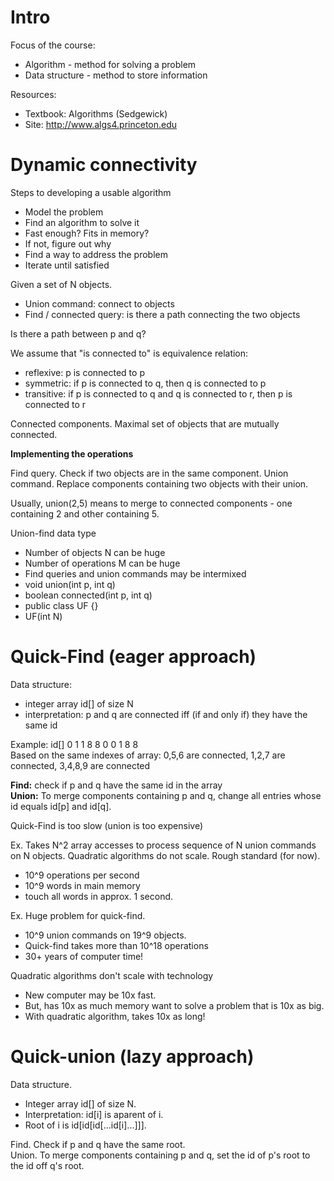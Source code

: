 # Intro

Focus of the course:
- Algorithm - method for solving a problem
- Data structure - method to store information

Resources: 
- Textbook: Algorithms (Sedgewick)
- Site: http://www.algs4.princeton.edu

# Dynamic connectivity

Steps to developing a usable algorithm
- Model the problem
- Find an algorithm to solve it
- Fast enough? Fits in memory?
- If not, figure out why
- Find a way to address the problem
- Iterate until satisfied

Given a set of N objects.
- Union command: connect to objects
- Find / connected query: is there a path connecting the two objects

Is there a path between p and q? 

We assume that "is connected to" is equivalence relation:
- reflexive: p is connected to p
- symmetric: if p is connected to q, then q is connected to p
- transitive: if p is connected to q and q is connected to r, then p is connected to r

Connected components. Maximal set of objects that are mutually connected. 

**Implementing the operations**  

Find query. Check if two objects are in the same component.
Union command. Replace components containing two objects with their union.  

Usually, union(2,5) means to merge to connected components - one containing 2 and other containing 5. 

Union-find data type  
- Number of objects N can be huge
- Number of operations M can be huge
- Find queries and union commands may be intermixed
- void union(int p, int q)
- boolean connected(int p, int q)
- public class UF {}
- UF(int N)

# Quick-Find (eager approach)  

Data structure:
- integer array id[] of size N
- interpretation: p and q are connected iff (if and only if) they have the same id

Example:
id[] 0 1 1 8 8 0 0 1 8 8  
Based on the same indexes of array: 0,5,6 are connected, 1,2,7 are connected, 3,4,8,9 are connected
  
**Find:** check if p and q have the same id in the array  
**Union:** To merge components containing p and q, change all entries whose id equals id[p] and id[q].  

Quick-Find is too slow (union is too expensive)

Ex. Takes N^2 array accesses to process sequence of N union commands on N objects.
Quadratic algorithms do not scale.
Rough standard (for now).
- 10^9 operations per second
- 10^9 words in main memory
- touch all words in approx. 1 second.

Ex. Huge problem for quick-find.
- 10^9 union commands on 19^9 objects.
- Quick-find takes more than 10^18 operations
- 30+ years of computer time!

Quadratic algorithms don't scale with technology  
- New computer may be 10x fast.
- But, has 10x as much memory want to solve a problem that is 10x as big.
- With quadratic algorithm, takes 10x as long!

# Quick-union (lazy approach)

Data structure.
- Integer array id[] of size N.
- Interpretation: id[i] is aparent of i.
- Root of i is id[id[id[...id[i]...]]].  

Find. Check if p and q have the same root.  
Union. To merge components containing p and q, set the id of p's root to the id off q's root.











